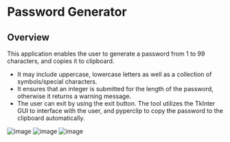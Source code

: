 # Password Generator
## Overview
This application enables the user to generate a password from 1 to 99 characters, and copies it to clipboard. 
- It may include uppercase, lowercase letters as well as a collection of symbols/special characters.
- It ensures that an integer is submitted for the length of the password, otherwise it returns a warning message.
- The user can exit by using the exit button.
The tool utilizes the TkInter GUI to interface with the user, and pyperclip to copy the password to the clipboard automatically.

![image](https://github.com/user-attachments/assets/e46f7aa9-ef77-49b6-99be-7afe7ba7349c)
![image](https://github.com/user-attachments/assets/35f05e19-96d6-4738-8cae-d3ab83b83119)
![image](https://github.com/user-attachments/assets/7d9e508d-4adb-4798-893b-822c7331d5ea)


